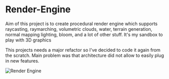 # Render-Engine
Aim of this project is to create procedural render engine which supports raycasting, raymarching, volumetric clouds, water, terrain generation, normal mapping lighting, bloom, and a lot of other stuff. It's my sandbox to play with 3D graphics

This projects needs a major refactor so I've decided to code it again from the scratch. Main problem was that architecture did not allow to easily plug in new features.

![Render Engine](https://i.imgur.com/BNylrVO.png)
